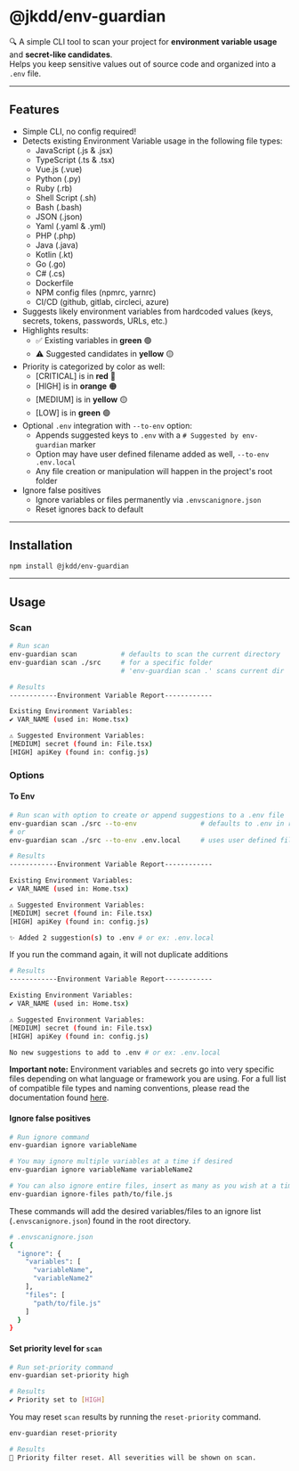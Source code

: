 # @jkdd/env-guardian

🔍 A simple CLI tool to scan your project for **environment variable usage** and **secret-like candidates**.  
Helps you keep sensitive values out of source code and organized into a `.env` file.

---

## Features

- Simple CLI, no config required!
- Detects existing Environment Variable usage in the following file types:
  - JavaScript (.js & .jsx)
  - TypeScript (.ts & .tsx)
  - Vue.js (.vue)
  - Python (.py)
  - Ruby (.rb)
  - Shell Script (.sh)
  - Bash (.bash)
  - JSON (.json)
  - Yaml (.yaml & .yml)
  - PHP (.php)
  - Java (.java)
  - Kotlin (.kt)
  - Go (.go)
  - C# (.cs)
  - Dockerfile
  - NPM config files (npmrc, yarnrc)
  - CI/CD (github, gitlab, circleci, azure)
- Suggests likely environment variables from hardcoded values (keys, secrets, tokens, passwords, URLs, etc.)  
- Highlights results:
  - ✅ Existing variables in **green** 🟢
  - ⚠ Suggested candidates in **yellow** 🟡
- Priority is categorized by color as well:
  - [CRITICAL] is in **red** 🔴
  - [HIGH] is in **orange** 🟠
  - [MEDIUM] is in **yellow** 🟡
  - [LOW] is in **green** 🟢
- Optional `.env` integration with `--to-env` option:
  - Appends suggested keys to `.env` with a `# Suggested by env-guardian` marker
  - Option may have user defined filename added as well, `--to-env .env.local`
  - Any file creation or manipulation will happen in the project's root folder
- Ignore false positives
  - Ignore variables or files permanently via `.envscanignore.json`
  - Reset ignores back to default

---

## Installation

```bash
npm install @jkdd/env-guardian
```

---

## Usage
### Scan

```bash
# Run scan
env-guardian scan           # defaults to scan the current directory
env-guardian scan ./src     # for a specific folder
                            # 'env-guardian scan .' scans current dir

# Results
------------Environment Variable Report------------

Existing Environment Variables:
✔ VAR_NAME (used in: Home.tsx)

⚠ Suggested Environment Variables:
[MEDIUM] secret (found in: File.tsx)
[HIGH] apiKey (found in: config.js)
```

### Options
#### To Env

```bash
# Run scan with option to create or append suggestions to a .env file
env-guardian scan ./src --to-env                # defaults to .env in root folder
# or
env-guardian scan ./src --to-env .env.local     # uses user defined filename in root folder

# Results
------------Environment Variable Report------------

Existing Environment Variables:
✔ VAR_NAME (used in: Home.tsx)

⚠ Suggested Environment Variables:
[MEDIUM] secret (found in: File.tsx)
[HIGH] apiKey (found in: config.js)

✨ Added 2 suggestion(s) to .env # or ex: .env.local
```

If you run the command again, it will not duplicate additions

```bash
# Results
------------Environment Variable Report------------

Existing Environment Variables:
✔ VAR_NAME (used in: Home.tsx)

⚠ Suggested Environment Variables:
[MEDIUM] secret (found in: File.tsx)
[HIGH] apiKey (found in: config.js)

No new suggestions to add to .env # or ex: .env.local
```

**Important note:** Environment variables and secrets go into very specific 
files depending on what language or framework you are using. For a full list 
of compatible file types and naming conventions, please read the documentation 
found [here](https://env-guardian.online/docs/env-naming-conventions/env-files).

#### Ignore false positives

```bash
# Run ignore command
env-guardian ignore variableName

# You may ignore multiple variables at a time if desired
env-guardian ignore variableName variableName2

# You can also ignore entire files, insert as many as you wish at a time
env-guardian ignore-files path/to/file.js
```

These commands will add the desired variables/files to an ignore list (`.envscanignore.json`) found in the root directory.

```bash
# .envscanignore.json
{
  "ignore": {
    "variables": [
      "variableName", 
      "variableName2"
    ],
    "files": [
      "path/to/file.js"
    ]
  }
}
```

#### Set priority level for `scan`

```bash
# Run set-priority command
env-guardian set-priority high

# Results
✔ Priority set to [HIGH]
```

You may reset `scan` results by running the `reset-priority` command.

```bash
env-guardian reset-priority

# Results
🔄 Priority filter reset. All severities will be shown on scan.
```

